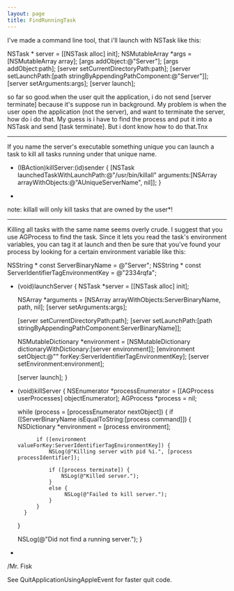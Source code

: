 ```yaml
---
layout: page
title: FindRunningTask
---
```




I've made a command line tool, that i'll launch with NSTask like this:

    

NSTask * server = [[NSTask alloc] init];
NSMutableArray *args = [NSMutableArray array];
[args addObject:@"Server"];
[args addObject:path];
[server setCurrentDirectoryPath:path];
[server setLaunchPath:[path stringByAppendingPathComponent:@"Server"]];
[server setArguments:args];
[server launch];



so far so good.when the user quit the application, i do not send [server terminate] because it's suppose run in background. My problem is when the user open the application (not the server), and want to terminate the server, how do i do that. My guess is i have to find the process and put it into a NSTask and send [task terminate]. But i dont know how to do that.Tnx

----

If you name the server's executable something unique you can launch a task to kill all tasks running under that unique name. 

    

- (IBAction)killServer:(id)sender {
     [NSTask launchedTaskWithLaunchPath:@"/usr/bin/killall" arguments:[NSArray arrayWithObjects:@"AUniqueServerName", nil]];
}

*

note: killall will only kill tasks that are owned by the user*!

----

Killing all tasks with the same name seems overly crude. I suggest that you use AGProcess to find the task. Since it lets you read the task's environment variables, you can tag it at launch and then be sure that you've found your process by looking for a certain environment variable like this:

    

NSString * const ServerBinaryName = @"Server";
NSString * const ServerIdentifierTagEnvironmentKey = @"2334rqfa";

- (void)launchServer {
    NSTask *server = [[NSTask alloc] init];

    NSArray *arguments = [NSArray arrayWithObjects:ServerBinaryName, path, nil];
    [server setArguments:args];

    [server setCurrentDirectoryPath:path];
    [server setLaunchPath:[path stringByAppendingPathComponent:ServerBinaryName]];

    NSMutableDictionary *environment = [NSMutableDictionary dictionaryWithDictionary:[server environment]];
    [environment setObject:@"" forKey:ServerIdentifierTagEnvironmentKey];
    [server setEnvironment:environment];
    
    [server launch];
}

- (void)killServer {
    NSEnumerator *processEnumerator = [[AGProcess userProcesses] objectEnumerator];
    AGProcess *process = nil;
    
    while (process = [processEnumerator nextObject]) {
        if ([ServerBinaryName isEqualToString:[process command]]) {
            NSDictionary *environment = [process environment];
            
            if ([environment valueForKey:ServerIdentifierTagEnvironmentKey]) {
                NSLog(@"Killing server with pid %i.", [process processIdentifier]);

                if ([process terminate]) {
                    NSLog(@"Killed server.");
                }
                else {
                     NSLog(@"Failed to kill server.");
                }
            }
        }
    }
    
    NSLog(@"Did not find a running server.");
}

*

/Mr. Fisk

See QuitApplicationUsingAppleEvent for faster quit code.


